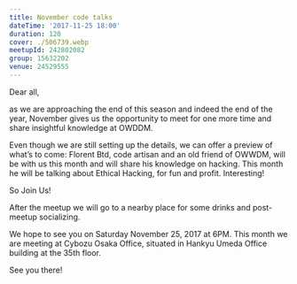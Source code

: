 ```yaml
---
title: November code talks
dateTime: '2017-11-25 18:00'
duration: 120
cover: ./506739.webp
meetupId: 242802082
group: 15632202
venue: 24529555
---
```


Dear all,

as we are approaching the end of this season and indeed the end of the year, November gives us the opportunity to meet for one more time and share insightful knowledge at OWDDM.

Even though we are still setting up the details, we can offer a preview of what’s to come: Florent Btd, code artisan and an old friend of OWWDM, will be with us this month and will share his knowledge on hacking. This month he will be talking about Ethical Hacking, for fun and profit. Interesting!

So Join Us!

After the meetup we will go to a nearby place for some drinks and post-meetup socializing.

We hope to see you on Saturday November 25, 2017 at 6PM. This month we are meeting at Cybozu Osaka Office, situated in Hankyu Umeda Office building at the 35th floor.

See you there!
